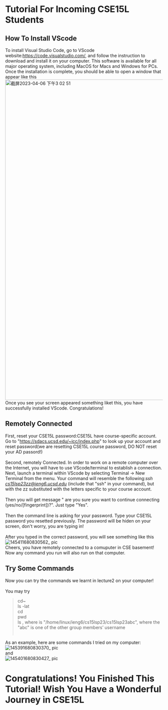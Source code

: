 # Tutorial For Incoming CSE15L Students
## How To Install VScode
To install Visual Studio Code, go to VScode website:https://code.visualstudio.com/, and follow the instruction to download and install it on your computer. This software is available for all major operating system, including MacOS for Macs and Windows for PCs. Once the installation is complete, you should be able to open a window that appear like this<img width="1026" alt="截屏2023-04-06 下午3 02 51" src="https://user-images.githubusercontent.com/130001791/230502689-f8e81594-6c3f-4bfb-b58c-16ec4b326cdc.png"><br>
Once you see your screen appeared something liket this, you have successfully installed VScode. Congratulations!
## Remotely Connected
  First, reset your CSE15L password:CSE15L have course-specific account. Go to "https://sdacs.ucsd.edu/~icc/index.php" to look up your account and reset password(we are resetting CSE15L course password, DO NOT reset your AD passord!) <br><br>
  Second, remotely Connected. In order to work on a remote computer over the Internet, you will have to use VScode/terminal to establish a connection.
Next, launch a terminal within VScode by selecting Terminal → New Terminal from the menu. Your command will resemble the following:*ssh cs15lsp23zz@ieng6.ucsd.edu* (include that "ssh" in your command), but with the zz substituted with the letters specific to your course account.<br><br>
Then you will get message " are you sure you want to continue connecting (yes/no/[fingerprint])?". Just type "Yes".<br><br>
Then the command line is asking for your password. Type your CSE15L password you resetted previously. The password will be hiden on your screen, don't worry, you are typing in!<br><br>
After you typed in the correct password, you will see something like this![145411680830562_ pic](https://user-images.githubusercontent.com/130001791/230543084-fe7dd9ef-b05d-4bc5-9269-c2dc34b881d4.jpg)
 <br>
Cheers, you have remotely connected to a comuputer in CSE basement! Now any command you run will also run on that computer.
## Try Some Commands
Now you can try the commands we learnt in lecture2 on your computer!<br><br>
You may try<br>
> cd~<br>
> ls -lat<br>
> cd<br>
> pwd<br>
> ls <directory>, where <directory> is "/home/linux/ieng6/cs15lsp23/cs15lsp23abc", where the "abc" is one of the other group members’ username
<br><br>
  
As an example, here are some commands I tried on my computer:![145391680830370_ pic](https://user-images.githubusercontent.com/130001791/230543260-fd86a8d6-eec4-4b5d-82ee-8feeaf7fee55.jpg)<br>
  and<br>
  ![145401680830427_ pic](https://user-images.githubusercontent.com/130001791/230543289-cbd4e07a-b51a-4729-89c6-b86c6c6aa5d8.jpg)



# Congratulations! You Finished This Tutorial! Wish You Have a Wonderful Journey in CSE15L

